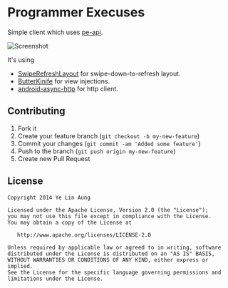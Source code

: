 Programmer Execuses
===================

Simple client which uses [pe-api](https://github.com/yelinaung/pe-api). 

![Screenshot](https://raw.githubusercontent.com/yelinaung/ProgrammerExcuses/master/screenshot.png)

It's using 
- [SwipeRefreshLayout](https://developer.android.com/reference/android/support/v4/widget/SwipeRefreshLayout.html) for swipe-down-to-refresh layout.
- [ButterKinife](https://jakewharton.github.io/butterknife) for view injections.
- [android-async-http](http://loopj.com/android-async-http) for http client.


Contributing
------------

 1. Fork it
 2. Create your feature branch (`git checkout -b my-new-feature`)
 3. Commit your changes (`git commit -am 'Added some feature'`)
 4. Push to the branch (`git push origin my-new-feature`)
 5. Create new Pull Request

License
--------

    Copyright 2014 Ye Lin Aung

    Licensed under the Apache License, Version 2.0 (the "License");
    you may not use this file except in compliance with the License.
    You may obtain a copy of the License at

       http://www.apache.org/licenses/LICENSE-2.0

    Unless required by applicable law or agreed to in writing, software
    distributed under the License is distributed on an "AS IS" BASIS,
    WITHOUT WARRANTIES OR CONDITIONS OF ANY KIND, either express or implied.
    See the License for the specific language governing permissions and
    limitations under the License.
